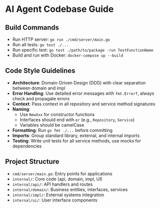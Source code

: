 # AI Agent Codebase Guide

## Build Commands
- Run HTTP server: `go run ./cmd/server/main.go`
- Run all tests: `go test ./...`
- Run specific test: `go test ./path/to/package -run TestFunctionName`
- Build and run with Docker: `docker-compose up --build`

## Code Style Guidelines
- **Architecture**: Domain-Driven Design (DDD) with clear separation between domain and impl
- **Error Handling**: Use detailed error messages with `fmt.Errorf`, always check and propagate errors
- **Context**: Pass context in all repository and service method signatures
- **Naming**:
  - Use `NewXxx` for constructor functions
  - Interfaces should end with `er` (e.g., `Repository`, `Service`)
  - Variables should be camelCase
- **Formatting**: Run `go fmt ./...` before committing
- **Imports**: Group standard library, external, and internal imports
- **Testing**: Write unit tests for all service methods, use mocks for dependencies

## Project Structure
- `cmd/server/main.go`: Entry points for applications
- `internal/`: Core code (api, domain, impl, UI)
- `internal/api/`: API handlers and routes
- `internal/domain/`: Business entities, interfaces, services
- `internal/impl/`: External systems integration
- `internal/ui/`: User interface components
